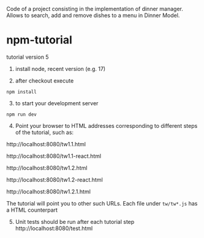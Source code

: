 Code of a project consisting in the implementation of dinner manager. Allows to search, add and remove dishes to a menu in Dinner Model.

# npm-tutorial
tutorial version 5

1. install node, recent version (e.g. 17)

2. after checkout execute
```
npm install
```
3. to start your development server
```
npm run dev
```
4. Point your browser to HTML addresses corresponding to different steps of the tutorial, such as:

http://localhost:8080/tw1.1.html

http://localhost:8080/tw1.1-react.html

http://localhost:8080/tw1.2.html

http://localhost:8080/tw1.2-react.html

http://localhost:8080/tw1.2.1.html

The tutorial will point you to other such URLs. Each file under `tw/tw*.js` has a HTML counterpart

5. Unit tests should be run after each tutorial step
http://localhost:8080/test.html


